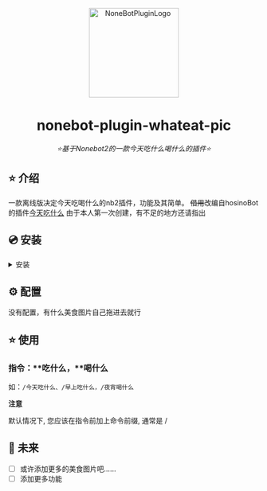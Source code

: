 <div align="center">

<a href="https://v2.nonebot.dev/store"><img src="https://i3.meishichina.com/atta/recipe/2023/01/06/20230106167298595549937310737312.JPG?x-oss-process=style/p800" width="180" height="180" alt="NoneBotPluginLogo"></a>

</div>

<div align="center">

# nonebot-plugin-whateat-pic

_⭐基于Nonebot2的一款今天吃什么喝什么的插件⭐_


</div>


## ⭐ 介绍

一款离线版决定今天吃喝什么的nb2插件，功能及其简单。
~~借用~~改编自hosinoBot的插件[今天吃什么](https://github.com/A-kirami/whattoeat)
由于本人第一次创建，有不足的地方还请指出

## 💿 安装

<details>
<summary>安装</summary>

pip 安装

```
pip install nonebot-plugin-whateat-pic
```

nb-cli安装

```
nb plugin install nonebot-plugin-whateat-pic
```
 
</details>


## ⚙️ 配置

没有配置，有什么美食图片自己拖进去就行

## ⭐ 使用

### 指令：**吃什么，**喝什么
如：```
    /今天吃什么、/早上吃什么，/夜宵喝什么
    ```
    
**注意**

默认情况下, 您应该在指令前加上命令前缀, 通常是 /

## 🌙 未来
- [ ] 或许添加更多的美食图片吧……
- [ ] 添加更多功能
